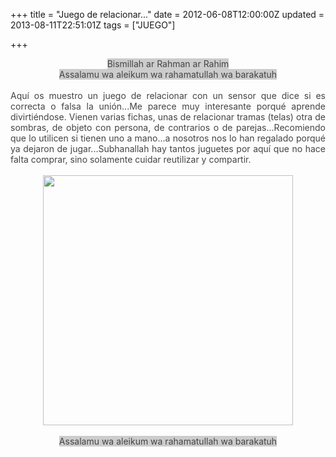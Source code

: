 +++
title = "Juego de relacionar..."
date = 2012-06-08T12:00:00Z
updated = 2013-08-11T22:51:01Z
tags = ["JUEGO"]

+++

<div dir="ltr" style="text-align: left;" trbidi="on"><div style="text-align: center;"><span style="background-color: #cccccc; color: #444444;">Bismillah ar Rahman ar Rahim</span><br /><div><span style="background-color: #cccccc; color: #444444;">Assalamu wa aleikum wa rahamatullah wa barakatuh</span></div><div style="text-align: justify;"><br /></div><div style="text-align: justify;"><span style="color: #444444;">Aquí os muestro un juego de relacionar con un sensor que dice si es correcta o falsa la unión...Me parece muy interesante porqué aprende divirtiéndose. Vienen varias fichas, unas de relacionar tramas (telas) otra de sombras, de objeto con persona, de contrarios o de parejas...Recomiendo que lo&nbsp;utilicen si tienen uno a mano...a nosotros nos lo han regalado porqué ya dejaron de jugar...Subhanallah hay tantos juguetes por aquí que no hace falta comprar,&nbsp;sino solamente&nbsp;cuidar reutilizar y compartir.</span><br /><span style="color: #444444;"><br /></span></div><div class="separator" style="clear: both; text-align: center;"><a href="http://3.bp.blogspot.com/-04qtpIGUdsI/Ugf5JJ5BI_I/AAAAAAAAFRY/gvsqIMeiveY/s1600/cats.jpg" imageanchor="1" style="margin-left: 1em; margin-right: 1em;"><img border="0" src="http://3.bp.blogspot.com/-04qtpIGUdsI/Ugf5JJ5BI_I/AAAAAAAAFRY/gvsqIMeiveY/s1600/cats.jpg" height="400" width="400" /></a></div><span style="color: #444444;"><br /></span><div class="separator" style="clear: both; text-align: center;"></div><span style="background-color: #cccccc; color: #444444;">Assalamu wa aleikum wa rahamatullah wa barakatuh</span></div><div style="text-align: center;"><span style="color: #444444;"><br /></span></div></div>
